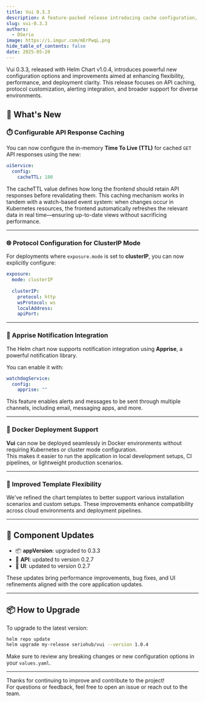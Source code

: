 ```yaml
---
title: Vui 0.3.3
description: A feature-packed release introducing cache configuration, protocol control, Apprise integration, and template improvements.
slug: vui-0.3.3
authors:
  - DSerio
image: https://i.imgur.com/mErPwqL.png
hide_table_of_contents: false
date: 2025-05-20
---
```


Vui 0.3.3, released with Helm Chart v1.0.4, introduces powerful new configuration options and improvements aimed at enhancing flexibility, performance, and deployment clarity. This release focuses on API caching, protocol customization, alerting integration, and broader support for diverse environments.

<!-- truncate -->

## 🔧 What's New

### ⏱️ Configurable API Response Caching

You can now configure the in-memory **Time To Live (TTL)** for cached `GET` API responses using the new:

```yaml
uiService:
  config:
    cacheTTL: 180
```

The cacheTTL value defines how long the frontend should retain API responses before revalidating them.
This caching mechanism works in tandem with a watch-based event system: when changes occur in Kubernetes resources, the frontend automatically refreshes the relevant data in real time—ensuring up-to-date views without sacrificing performance.

---

### 🌐 Protocol Configuration for ClusterIP Mode

For deployments where `exposure.mode` is set to **clusterIP**, you can now explicitly configure:

```yaml
exposure:
  mode: clusterIP
  
  clusterIP:
    protocol: http
    wsProtocol: ws
    localAddress:
    apiPort:
```

---

### 🔔 Apprise Notification Integration

The Helm chart now supports notification integration using **Apprise**, a powerful notification library.

You can enable it with:

```yaml
watchdogService:
  config:
    apprise: ""
```

This feature enables alerts and messages to be sent through multiple channels, including email, messaging apps, and more.

---

### 🐳 Docker Deployment Support

**Vui** can now be deployed seamlessly in Docker environments without requiring Kubernetes or cluster mode configuration.  
This makes it easier to run the application in local development setups, CI pipelines, or lightweight production scenarios.

---

### 🧩 Improved Template Flexibility

We've refined the chart templates to better support various installation scenarios and custom setups. These improvements enhance compatibility across cloud environments and deployment pipelines.

---

## 🔄 Component Updates

- 📦 **appVersion**: upgraded to 0.3.3
- 🚀 **API**: updated to version 0.2.7
- 🎨 **UI**: updated to version 0.2.7

These updates bring performance improvements, bug fixes, and UI refinements aligned with the core application updates.

---

## 📦 How to Upgrade

To upgrade to the latest version:

```bash
helm repo update
helm upgrade my-release seriohub/vui --version 1.0.4
```

Make sure to review any breaking changes or new configuration options in your `values.yaml`.

---

Thanks for continuing to improve and contribute to the project!  
For questions or feedback, feel free to open an issue or reach out to the team.
